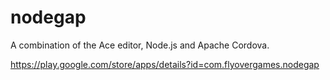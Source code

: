 # nodegap
A combination of the Ace editor, Node.js and Apache Cordova.

https://play.google.com/store/apps/details?id=com.flyovergames.nodegap
